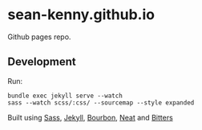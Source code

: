 # sean-kenny.github.io

Github pages repo.

## Development
Run:
```
bundle exec jekyll serve --watch
sass --watch scss/:css/ --sourcemap --style expanded
```

Built using [Sass](http://sass-lang.com), [Jekyll](http://jekyllrb.com), [Bourbon](http://bourbon.io), [Neat](http://neat.bourbon.io) and [Bitters](http://bitters.bourbon.io)
